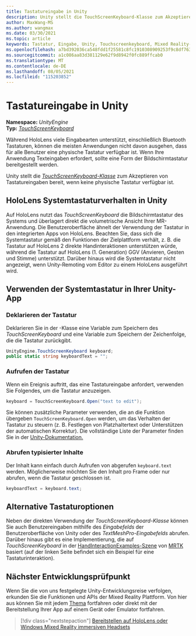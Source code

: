 ```yaml
---
title: Tastatureingabe in Unity
description: Unity stellt die TouchScreenKeyboard-Klasse zum Akzeptieren von Tastatureingaben bereit, wenn keine physische Tastatur verfügbar ist.
author: MaxWang-MS
ms.author: wangmax
ms.date: 03/30/2021
ms.topic: article
keywords: Tastatur, Eingabe, Unity, Touchscreenkeyboard, Mixed Reality-Headset, Windows Mixed Reality-Headset, Virtual Reality-Headset, HoloLens, HoloLens 2
ms.openlocfilehash: a7bd392036ca548fdd1f25581c8fc1910308909253f9c8df763e2039a32d3e9a
ms.sourcegitcommit: a1c086aa83d381129e62f9d8942f0fc889ffcab0
ms.translationtype: MT
ms.contentlocale: de-DE
ms.lasthandoff: 08/05/2021
ms.locfileid: "115203852"
---
```

# <a name="keyboard-input-in-unity"></a>Tastatureingabe in Unity

**Namespace:** *UnityEngine*<br>
 **Typ:** *[TouchScreenKeyboard](https://docs.unity3d.com/ScriptReference/TouchScreenKeyboard.html)*

Während HoloLens viele Eingabearten unterstützt, einschließlich Bluetooth Tastaturen, können die meisten Anwendungen nicht davon ausgehen, dass für alle Benutzer eine physische Tastatur verfügbar ist. Wenn Ihre Anwendung Texteingaben erfordert, sollte eine Form der Bildschirmtastatur bereitgestellt werden.

Unity stellt die *[TouchScreenKeyboard-Klasse](https://docs.unity3d.com/ScriptReference/TouchScreenKeyboard.html)* zum Akzeptieren von Tastatureingaben bereit, wenn keine physische Tastatur verfügbar ist.

## <a name="hololens-system-keyboard-behavior-in-unity"></a>HoloLens Systemtastaturverhalten in Unity

Auf HoloLens nutzt das *TouchScreenKeyboard* die Bildschirmtastatur des Systems und überlagert direkt die volumetrische Ansicht Ihrer MR-Anwendung. Die Benutzeroberfläche ähnelt der Verwendung der Tastatur in den integrierten Apps von HoloLens. Beachten Sie, dass sich die Systemtastatur gemäß den Funktionen der Zielplattform verhält, z. B. die Tastatur auf HoloLens 2 direkte Handinteraktionen unterstützen würde, während die Tastatur auf HoloLens (1. Generation) GGV (Anvieren, Gesten und Stimme) unterstützt. Darüber hinaus wird die Systemtastatur nicht angezeigt, wenn Unity-Remoting vom Editor zu einem HoloLens ausgeführt wird.

## <a name="using-the-system-keyboard-in-your-unity-app"></a>Verwenden der Systemtastatur in Ihrer Unity-App

### <a name="declare-the-keyboard"></a>Deklarieren der Tastatur

Deklarieren Sie in der -Klasse eine Variable zum Speichern des *TouchScreenKeyboard* und eine Variable zum Speichern der Zeichenfolge, die die Tastatur zurückgibt.

```cs
UnityEngine.TouchScreenKeyboard keyboard;
public static string keyboardText = "";
```

### <a name="invoke-the-keyboard"></a>Aufrufen der Tastatur

Wenn ein Ereignis auftritt, das eine Tastatureingabe anfordert, verwenden Sie Folgendes, um die Tastatur anzuzeigen.

```cs
keyboard = TouchScreenKeyboard.Open("text to edit");
```

Sie können zusätzliche Parameter verwenden, die an die Funktion übergeben `TouchScreenKeyboard.Open` werden, um das Verhalten der Tastatur zu steuern (z. B. Festlegen von Platzhaltertext oder Unterstützen der automatischen Korrektur). Die vollständige Liste der Parameter finden Sie in der [Unity-Dokumentation.](https://docs.unity3d.com/ScriptReference/TouchScreenKeyboard.Open.html)

### <a name="retrieve-typed-contents"></a>Abrufen typisierter Inhalte

Der Inhalt kann einfach durch Aufrufen von abgerufen `keyboard.text` werden. Möglicherweise möchten Sie den Inhalt pro Frame oder nur abrufen, wenn die Tastatur geschlossen ist.

```cs
keyboardText = keyboard.text;
```

## <a name="alternative-keyboard-options"></a>Alternative Tastaturoptionen

Neben der direkten Verwendung der *TouchScreenKeyboard-Klasse* können Sie auch Benutzereingaben mithilfe des *Eingabefelds* der Benutzeroberfläche von Unity oder des *TextMeshPro-Eingabefelds* abrufen. Darüber hinaus gibt es eine Implementierung, die auf *TouchScreenKeyboard* in der [HandInteractionExamples-Szene](/windows/mixed-reality/mrtk-unity/features/example-scenes/hand-interaction-examples) von [MRTK](/windows/mixed-reality/mrtk-unity) basiert (auf der linken Seite befindet sich ein Beispiel für eine Tastaturinteraktion).

## <a name="next-development-checkpoint"></a>Nächster Entwicklungsprüfpunkt

Wenn Sie die von uns festgelegte Unity-Entwicklungsreise verfolgen, erkunden Sie die Funktionen und APIs der Mixed Reality Plattform. Von hier aus können Sie mit jedem [Thema](unity-development-overview.md#3-advanced-features) fortfahren oder direkt mit der Bereitstellung Ihrer App auf einem Gerät oder Emulator fortfahren.

> [!div class="nextstepaction"]
> [Bereitstellen auf HoloLens oder Windows Mixed Reality immersiven Headsets](../platform-capabilities-and-apis/using-visual-studio.md)
